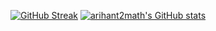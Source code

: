 [![GitHub Streak](https://streak-stats.demolab.com?user=arihant2math&theme=onedark&hide_border=true&date_format=M%20j%5B%2C%20Y%5D)](https://git.io/streak-stats)
[![arihant2math's GitHub stats](https://github-readme-stats.vercel.app/api?username=arihant2math&count_private=true&show_icons=true&theme=onedark)](https://github.com/arihant2math/arihant2math/)
